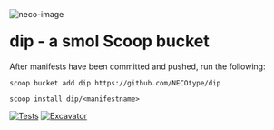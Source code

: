 <img src="https://github.com/user-attachments/assets/854a963e-1ccd-4084-b8c6-b03dc2adebf3" alt="neco-image" align="left" />

# dip - a smol Scoop bucket

After manifests have been committed and pushed, run the following:
```pwsh
scoop bucket add dip https://github.com/NECOtype/dip
```
```pwsh
scoop install dip/<manifestname>
```

[![Tests](https://github.com/NECOtype/dip/actions/workflows/ci.yml/badge.svg)](https://github.com/NECOtype/dip/actions/workflows/ci.yml) [![Excavator](https://github.com/NECOtype/dip/actions/workflows/excavator.yml/badge.svg)](https://github.com/NECOtype/dip/actions/workflows/excavator.yml)


